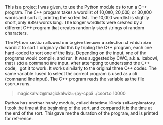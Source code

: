 This is a project I was given, to use the Python module os to run a C++ program. The C++ program takes a wordlist of 10,000, 20,000, or 30,000 words and sorts it, printing the sorted list. The 10,000 wordlist is slightly short, only 9896 words long. The longer wordlists were created by a different C++ program that creates randomly sized strings of random characters.

The Python section allowed me to give the user a selection of which size wordlist to sort. I originally did this by tripling the C++ program, each one hard-coded to sort one of the lists. Depending on the input, one of the programs would compile, and run. It was suggested by CWC, a.k.a. Icebowl, that I add a command line input. After attempting to understand the C++ code, I got it to work. It works similarly to the original three C++ codes. The same variable I used to select the correct program is used as a cli (command line input). The C++ program reads the variable as the file csort.o runs.

>magickalwiz@magickalwiz:~/py-cpp$ ./csort.o 10000

Python has another handy module, called datetime. Kinda self-explanatory. I took the time at the beginning of the sort, and compared it to the time at the end of the sort. This gave me the duration of the program, and is printed for reference.
